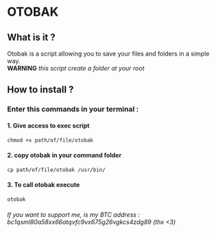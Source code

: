 # OTOBAK

## What is it ?

Otobak is a script allowing you to save your files and folders in a simple way.  
**WARNING** *this script create a folder at your root*

## How to install ?

### Enter this commands in your terminal :
#### 1. Give access to exec script
```
chmod +x path/of/file/otobak
```
#### 2. copy otobak in your command folder
```
cp path/of/file/otobak /usr/bin/
```
#### 3. To call otobak execute 
```
otobak
```

 ###### If you want to support me, is my BTC address : *bc1qsml80a58xx66atqvfc9vx675g26vgkcs4zdg89* (thx <3)

